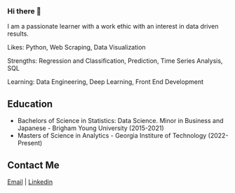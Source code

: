 ### Hi there 👋

I am a passionate learner with a work ethic with an interest in data driven results.

Likes: Python, Web Scraping, Data Visualization  

Strengths: Regression and Classification, Prediction, Time Series Analysis, SQL 

Learning: Data Engineering, Deep Learning, Front End Development


## Education
- Bachelors of Science in Statistics: Data Science. Minor in Business and Japanese - Brigham Young University (2015-2021)
- Masters of Science in Analytics - Georgia Institure of Technology (2022-Present)


## Contact Me

[Email](mailto:darren@mcewan.me) | [Linkedin](https://www.linkedin.com/in/darren-mcewan-13198a109/)
